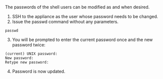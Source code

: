 The passwords of the shell users can be modified as and when desired.

1. SSH to the appliance as the user whose password needs to be changed.
2. Issue the passwd command without any parameters.
```
passwd
```
3. You will be prompted to enter the current password once and the new password twice:
```
(current) UNIX password: 
New password:
Retype new password: 
```
4. Password is now updated.